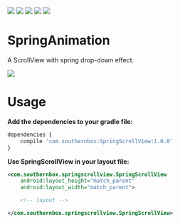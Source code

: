 [![](https://travis-ci.org/SouthernBox/SpringScrollView.svg?branch=master)](https://travis-ci.org/SouthernBox/SpringScrollView)
[![](https://api.bintray.com/packages/southernbox/maven/SpringScrollView/images/download.svg)](https://bintray.com/southernbox/maven/SpringScrollView/_latestVersion)
[![](https://img.shields.io/badge/Android%20Arsenal-SpringScrollView-brightgreen.svg?style=flat)](https://android-arsenal.com/details/1/6461)
[![](https://img.shields.io/badge/API-16+-green.svg?style=flat)](https://android-arsenal.com/api?level=16)
[![](https://badge.juejin.im/entry/58d8d407128fe1006cd01f41/likes.svg?style=flat)](https://juejin.im/entry/58d8d407128fe1006cd01f41/detail)

# SpringAnimation

A ScrollView with spring drop-down effect.

![](/images/SpringScrollView.gif)

# Usage

**Add the dependencies to your gradle file:**

```javascript
dependencies {
    compile 'com.southernbox:SpringScrollView:1.0.0'
}
```
**Use SpringScrollView in your layout file:**

```xml
<com.southernbox.springscrollview.SpringScrollView
    android:layout_height="match_parent"
    android:layout_width="match_parent">

    <!-- layout -->

</com.southernbox.springscrollview.SpringScrollView>
```
